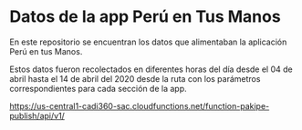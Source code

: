 # Datos de la app Perú en Tus Manos
En este repositorio se encuentran los datos que alimentaban la aplicación Perú en tus Manos. 

Estos datos fueron recolectados en diferentes horas del día desde el 04 de abril hasta el 14 de abril del 2020 desde la ruta con los parámetros correspondientes para cada sección de la app.

https://us-central1-cadi360-sac.cloudfunctions.net/function-pakipe-publish/api/v1/
